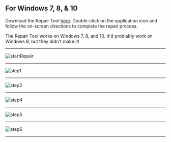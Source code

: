 ## For Windows 7, 8, & 10

Download the Repair Tool [here](http://opensource.nextthing.co/chip-boot-repair.zip). 
Double-click on the application icon and follow the on-screen directions to complete the repair process. 

The Repair Tool works on Windows 7, 8, and 10. It'd problably work on Windows 9, but they didn't make it!


---

![startRepair](images/repair_startScreen.jpg)

---

![step1](images/repair_step1Screen.jpg)

---

![step2](images/repair_step2Screen.jpg)

---

![step4](images/repair_step3ScreenFlashStart.jpg)

--- 

![step5](images/repair_step3ScreenFlashFinished.jpg)

--- 

![step6](images/repair_endScreen.jpg)

---


